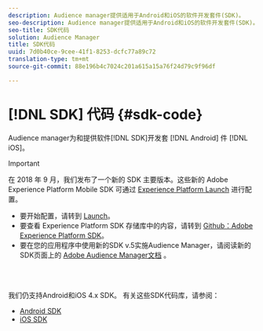 ```yaml
---
description: Audience manager提供适用于Android和iOS的软件开发套件(SDK)。
seo-description: Audience manager提供适用于Android和iOS的软件开发套件(SDK)。
seo-title: SDK代码
solution: Audience Manager
title: SDK代码
uuid: 7d0b40ce-9cee-41f1-8253-dcfc77a89c72
translation-type: tm+mt
source-git-commit: 88e196b4c7024c201a615a15a76f24d79c9f96df

---
```



# [!DNL SDK] 代码 {#sdk-code}

Audience manager为和提供软件[!DNL SDK]开发套 [!DNL Android] 件 [!DNL iOS]。

>[!IMPORTANT]
>
>在 2018 年 9 月，我们发布了一个新的 SDK 主要版本。这些新的 Adobe Experience Platform Mobile SDK 可通过 [Experience Platform Launch](https://www.adobe.com/experience-platform/launch.html) 进行配置。

* 要开始配置，请转到 [Launch](https://launch.adobe.com/)。
* 要查看 Experience Platform SDK 存储库中的内容，请转到 [Github：Adobe Experience Platform SDK](https://github.com/Adobe-Marketing-Cloud/acp-sdks)。
* 要在您的应用程序中使用新的SDK v.5实施Audience Manager，请阅读新的SDK页面上的 [Adobe Audience Manager文档](https://aep-sdks.gitbook.io/docs/using-mobile-extensions/adobe-audience-manager) 。

<br> 

我们仍支持Android和iOS 4.x SDK。 有关这些SDK代码库，请参阅：

* [Android SDK](https://docs.adobe.com/content/help/en/mobile-services/android/overview.html)
* [iOS SDK](https://docs.adobe.com/content/help/en/mobile-services/ios/overview.html)